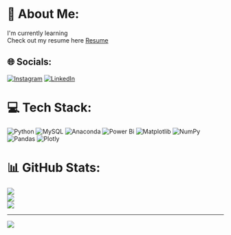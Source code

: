 # 💫 About Me:
I'm currently learning<br>Check out my resume here [Resume](https://drive.google.com/file/d/13ZAwbFQDJgRSoThvPx3NAyXms7bk3JSj/view?usp=drive_link)


## 🌐 Socials:
[![Instagram](https://img.shields.io/badge/Instagram-%23E4405F.svg?logo=Instagram&logoColor=white)](https://instagram.com/_nikhil.gowda._) [![LinkedIn](https://img.shields.io/badge/LinkedIn-%230077B5.svg?logo=linkedin&logoColor=white)](https://linkedin.com/in/nikhil-n-2321ba286) 

# 💻 Tech Stack:
![Python](https://img.shields.io/badge/python-3670A0?style=flat&logo=python&logoColor=ffdd54) ![MySQL](https://img.shields.io/badge/mysql-4479A1.svg?style=flat&logo=mysql&logoColor=white) ![Anaconda](https://img.shields.io/badge/Anaconda-%2344A833.svg?style=flat&logo=anaconda&logoColor=white) ![Power Bi](https://img.shields.io/badge/power_bi-F2C811?style=flat&logo=powerbi&logoColor=black) ![Matplotlib](https://img.shields.io/badge/Matplotlib-%23ffffff.svg?style=flat&logo=Matplotlib&logoColor=black) ![NumPy](https://img.shields.io/badge/numpy-%23013243.svg?style=flat&logo=numpy&logoColor=white) ![Pandas](https://img.shields.io/badge/pandas-%23150458.svg?style=flat&logo=pandas&logoColor=white) ![Plotly](https://img.shields.io/badge/Plotly-%233F4F75.svg?style=flat&logo=plotly&logoColor=white)
# 📊 GitHub Stats:
![](https://github-readme-stats.vercel.app/api?username=nikkiegowda&theme=dark&hide_border=false&include_all_commits=false&count_private=false)<br/>
![](https://github-readme-streak-stats.herokuapp.com/?user=nikkiegowda&theme=dark&hide_border=false)<br/>
![](https://github-readme-stats.vercel.app/api/top-langs/?username=nikkiegowda&theme=dark&hide_border=false&include_all_commits=false&count_private=false&layout=compact)

---
[![](https://visitcount.itsvg.in/api?id=nikkiegowda&icon=0&color=0)](https://visitcount.itsvg.in)



